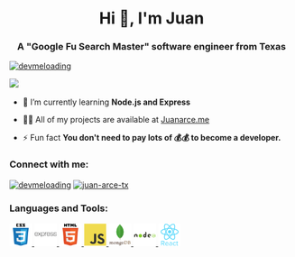 <h1 align="center">Hi 👋, I'm Juan</h1>
<h3 align="center">A "Google Fu Search Master" software engineer from Texas</h3>

<p align="left"> <a href="https://twitter.com/devmeloading" target="blank"><img src="https://img.shields.io/twitter/follow/devmeloading?logo=twitter&style=for-the-badge" alt="devmeloading" /></a></p><p><a href="https://www.codewars.com/users/DevMeLoading"><img src="https://www.codewars.com/users/DevMeLoading/badges/large"></a></p>

- 🌱 I’m currently learning **Node.js and Express**

- 👨‍💻 All of my projects are available at [Juanarce.me](Juanarce.me)

- ⚡ Fun fact **You don't need to pay lots of 💰💰 to become a developer.**


<h3 align="left">Connect with me:</h3>
<p align="left">
<a href="https://twitter.com/devmeloading" target="blank"><img align="center" src="https://raw.githubusercontent.com/rahuldkjain/github-profile-readme-generator/master/src/images/icons/Social/twitter.svg" alt="devmeloading" height="30" width="40" /></a>
<a href="https://linkedin.com/in/juan-arce-tx" target="blank"><img align="center" src="https://raw.githubusercontent.com/rahuldkjain/github-profile-readme-generator/master/src/images/icons/Social/linked-in-alt.svg" alt="juan-arce-tx" height="30" width="40" /></a>
</p>

<h3 align="left">Languages and Tools:</h3>
<p align="left"> <a href="https://www.w3schools.com/css/" target="_blank" rel="noreferrer"> <img src="https://raw.githubusercontent.com/devicons/devicon/master/icons/css3/css3-original-wordmark.svg" alt="css3" width="40" height="40"/> </a> <a href="https://expressjs.com" target="_blank" rel="noreferrer"> <img src="https://raw.githubusercontent.com/devicons/devicon/master/icons/express/express-original-wordmark.svg" alt="express" width="40" height="40"/> </a> <a href="https://www.w3.org/html/" target="_blank" rel="noreferrer"> <img src="https://raw.githubusercontent.com/devicons/devicon/master/icons/html5/html5-original-wordmark.svg" alt="html5" width="40" height="40"/> </a> <a href="https://developer.mozilla.org/en-US/docs/Web/JavaScript" target="_blank" rel="noreferrer"> <img src="https://raw.githubusercontent.com/devicons/devicon/master/icons/javascript/javascript-original.svg" alt="javascript" width="40" height="40"/> </a> <a href="https://www.mongodb.com/" target="_blank" rel="noreferrer"> <img src="https://raw.githubusercontent.com/devicons/devicon/master/icons/mongodb/mongodb-original-wordmark.svg" alt="mongodb" width="40" height="40"/> </a> <a href="https://nodejs.org" target="_blank" rel="noreferrer"> <img src="https://raw.githubusercontent.com/devicons/devicon/master/icons/nodejs/nodejs-original-wordmark.svg" alt="nodejs" width="40" height="40"/> </a> <a href="https://reactjs.org/" target="_blank" rel="noreferrer"> <img src="https://raw.githubusercontent.com/devicons/devicon/master/icons/react/react-original-wordmark.svg" alt="react" width="40" height="40"/> </a> </p>
